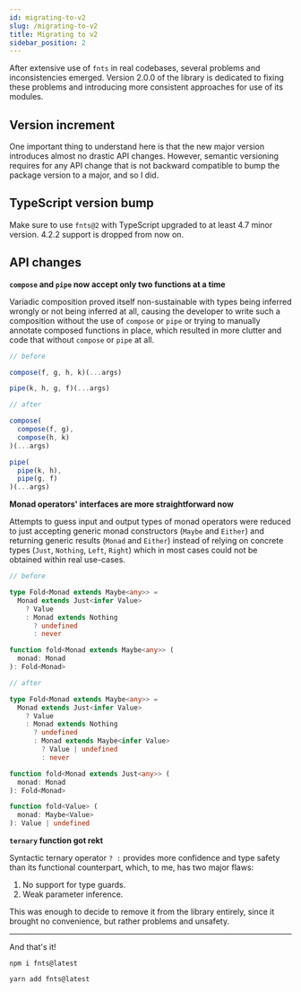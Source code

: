 ```yaml
---
id: migrating-to-v2
slug: /migrating-to-v2
title: Migrating to v2
sidebar_position: 2
---
```


After extensive use of `fnts` in real codebases, several problems and 
inconsistencies emerged. Version 2.0.0 of the library is dedicated to fixing 
these problems and introducing more consistent approaches for use of its 
modules.

## Version increment

One important thing to understand here is that the new major version introduces 
almost no drastic API changes. However, semantic versioning requires for any 
API change that is not backward compatible to bump the package version to a 
major, and so I did.

## TypeScript version bump

Make sure to use `fnts@2` with TypeScript upgraded to at least 4.7 minor
version. 4.2.2 support is dropped from now on.

## API changes

**`compose` and `pipe` now accept only two functions at a time** 

Variadic composition proved itself non-sustainable with types being inferred 
wrongly or not being inferred at all, causing the developer to write such 
a composition without the use of `compose` or `pipe` or trying to manually 
annotate composed functions in place, which resulted in more clutter and 
code that without `compose` or `pipe` at all.

```typescript
// before

compose(f, g, h, k)(...args)

pipe(k, h, g, f)(...args)

// after

compose(
  compose(f, g),
  compose(h, k)
)(...args)

pipe(
  pipe(k, h),
  pipe(g, f)
)(...args)
```

**Monad operators' interfaces are more straightforward now**

Attempts to guess input and output types of monad operators were reduced to 
just accepting generic monad constructors (`Maybe` and `Either`) and 
returning generic results (`Monad` and `Either`) instead of relying on 
concrete types (`Just`, `Nothing`, `Left`, `Right`) which in most cases 
could not be obtained within real use-cases.

```typescript
// before

type Fold<Monad extends Maybe<any>> =
  Monad extends Just<infer Value>
    ? Value
    : Monad extends Nothing
      ? undefined
      : never

function fold<Monad extends Maybe<any>> (
  monad: Monad
): Fold<Monad>

// after

type Fold<Monad extends Maybe<any>> =
  Monad extends Just<infer Value>
    ? Value
    : Monad extends Nothing
      ? undefined
      : Monad extends Maybe<infer Value>
        ? Value | undefined
        : never

function fold<Monad extends Just<any>> (
  monad: Monad
): Fold<Monad>

function fold<Value> (
  monad: Maybe<Value>
): Value | undefined
```

**`ternary` function got rekt**

Syntactic ternary operator `? :` provides more confidence and type safety 
than its functional counterpart, which, to me, has two major flaws:
1. No support for type guards.
2. Weak parameter inference.

This was enough to decide to remove it from the library entirely, since it 
brought no convenience, but rather problems and unsafety.

---

And that's it!

```shell
npm i fnts@latest
```

```shell
yarn add fnts@latest
```
